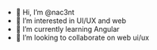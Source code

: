 - 👋 Hi, I’m @nac3nt
- 👀 I’m interested in UI/UX and web
- 🌱 I’m currently learning Angular
- 💞️ I’m looking to collaborate on web ui/ux

<!---
nac3nt/nac3nt is a ✨ special ✨ repository because its `README.md` (this file) appears on your GitHub profile.
You can click the Preview link to take a look at your changes.
--->
